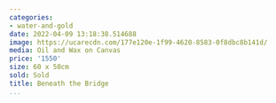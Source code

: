 ```yaml
---
categories:
- water-and-gold
date: 2022-04-09 13:18:38.514688
image: https://ucarecdn.com/177e120e-1f99-4620-8583-0f8dbc8b141d/
media: Oil and Wax on Canvas
price: '1550'
size: 60 x 50cm
sold: Sold
title: Beneath the Bridge
...
```

